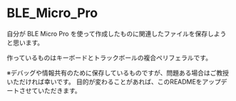 # BLE_Micro_Pro

自分が BLE Micro Pro を使って作成したものに関連したファイルを保存しようと思います。

作っているものはキーボードとトラックボールの複合ペリフェラルです。

※デバッグや情報共有のために保存しているものですが、問題ある場合はご教授いただければ幸いです。
目的が変わることがあれば、このREADMEをアップデートさせていただきます。

